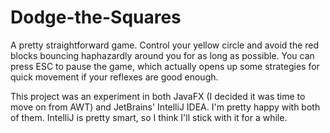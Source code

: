 # Dodge-the-Squares
A pretty straightforward game. Control your yellow circle and avoid the red blocks bouncing haphazardly around you for as long as possible. You can press ESC to pause the game, which actually opens up some strategies for quick movement if your reflexes are good enough.

This project was an experiment in both JavaFX (I decided it was time to move on from AWT) and JetBrains' IntelliJ IDEA. I'm pretty happy with both of them. IntelliJ is pretty smart, so I think I'll stick with it for a while.
